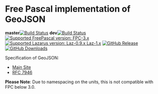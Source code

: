# Free Pascal implementation of GeoJSON
**master**[![Build Status](https://travis-ci.org/gcarreno/lazGeoJSON.svg?branch=master)](https://travis-ci.org/gcarreno/lazGeoJSON) **dev**[![Build Status](https://travis-ci.org/gcarreno/lazGeoJSON.svg?branch=devel)](https://travis-ci.org/gcarreno/lazGeoJSON) [![Supported FreePascal version: FPC-3.x](https://img.shields.io/badge/Free%20Pascal-3.x-blue.svg)](https://github.com/gcarreno/lazGeoJSON) [![Supported Lazarus version: Laz-0.9.x Laz-1.x](https://img.shields.io/badge/Lazarus-0.9.x~1.x-blue.svg)](https://github.com/gcarreno/lazGeoJSON) [![GitHub Release](https://img.shields.io/github/release/gcarreno/lazGeoJSON.svg)](https://github.com/gcarreno/lazGeoJSON/releases) [![GitHub Downloads](https://img.shields.io/github/downloads/gcarreno/lazGeoJSON/total.svg)](https://github.com/gcarreno/lazGeoJSON/downloads)

Specification of GeoJSON:

 * [Main Site](http://geojson.org/)
 * [RFC 7946](https://tools.ietf.org/html/rfc7946)

**Please Note**: Due to namespacing on the units, this is not compatible with FPC below 3.0.
